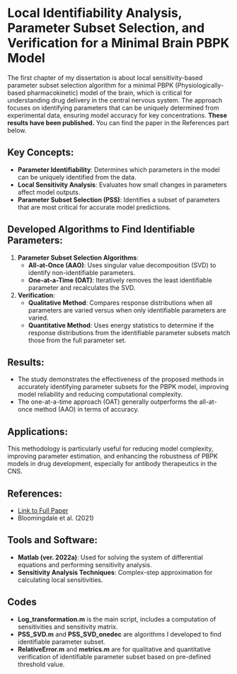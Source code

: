 # Local Identifiability Analysis, Parameter Subset Selection, and Verification for a Minimal Brain PBPK Model

The first chapter of my dissertation is about local sensitivity-based parameter subset selection algorithm for a minimal PBPK (Physiologically-based pharmacokinetic) model of the brain, which is critical for understanding drug delivery in the central nervous system. The approach focuses on identifying parameters that can be uniquely determined from experimental data, ensuring model accuracy for key concentrations. **These results have been published.** You can find the paper in the References part below.

## Key Concepts:
- **Parameter Identifiability**: Determines which parameters in the model can be uniquely identified from the data.
- **Local Sensitivity Analysis**: Evaluates how small changes in parameters affect model outputs.
- **Parameter Subset Selection (PSS)**: Identifies a subset of parameters that are most critical for accurate model predictions.

## Developed Algorithms to Find Identifiable Parameters:
1. **Parameter Subset Selection Algorithms**:
   - **All-at-Once (AAO)**: Uses singular value decomposition (SVD) to identify non-identifiable parameters.
   - **One-at-a-Time (OAT)**: Iteratively removes the least identifiable parameter and recalculates the SVD.
3. **Verification**:
   - **Qualitative Method**: Compares response distributions when all parameters are varied versus when only identifiable parameters are varied.
   - **Quantitative Method**: Uses energy statistics to determine if the response distributions from the identifiable parameter subsets match those from the full parameter set.

## Results:
- The study demonstrates the effectiveness of the proposed methods in accurately identifying parameter subsets for the PBPK model, improving model reliability and reducing computational complexity.
- The one-at-a-time approach (OAT) generally outperforms the all-at-once method (AAO) in terms of accuracy.

## Applications:
This methodology is particularly useful for reducing model complexity, improving parameter estimation, and enhancing the robustness of PBPK models in drug development, especially for antibody therapeutics in the CNS.

## References:
- [Link to Full Paper](https://link.springer.com/article/10.1007/s11538-023-01234-4)
- Bloomingdale et al. (2021)

## Tools and Software:
- **Matlab (ver. 2022a)**: Used for solving the system of differential equations and performing sensitivity analysis.
- **Sensitivity Analysis Techniques**: Complex-step approximation for calculating local sensitivities.

## Codes
- **Log_transformation.m** is the main script, includes a computation of sensitivities and sensitivity matrix. 
- **PSS_SVD.m** and **PSS_SVD_onedec** are algorithms I developed to find identifiable parameter subset. 
- **RelativeError.m** and **metrics.m** are for qualitative and quantitative verification of identifiable parameter subset based on pre-defined threshold value. 
